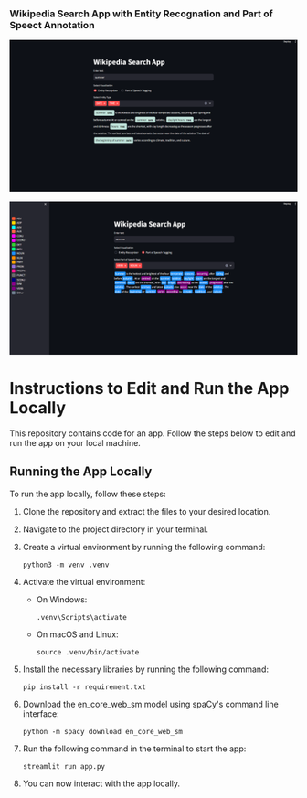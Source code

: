 ### Wikipedia Search App with Entity Recognation and Part of Speect Annotation

![alt text](Capture1.PNG)

![alt text](Capture2.PNG)



# Instructions to Edit and Run the App Locally

This repository contains code for an app. Follow the steps below to edit and run the app on your local machine.

## Running the App Locally

To run the app locally, follow these steps:

1. Clone the repository and extract the files to your desired location.

2. Navigate to the project directory in your terminal.

3. Create a virtual environment by running the following command:

    ```
    python3 -m venv .venv
    ```

4. Activate the virtual environment:

    - On Windows:
    
        ```
        .venv\Scripts\activate
        ```

    - On macOS and Linux:
    
        ```
        source .venv/bin/activate
        ```

5. Install the necessary libraries by running the following command:

    ```
    pip install -r requirement.txt
    ```

6. Download the en_core_web_sm model using spaCy's command line interface:

    ```
    python -m spacy download en_core_web_sm
    ```

7. Run the following command in the terminal to start the app:

    ```
    streamlit run app.py
    ```


8. You can now interact with the app locally.

